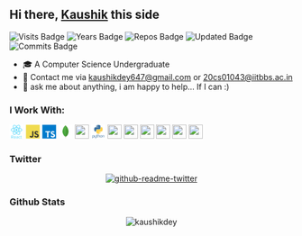 ## Hi there, [**Kaushik**](https://kaushikdey647.github.io/) this side

![Visits Badge](https://badges.pufler.dev/visits/Kaushikdey647/kaushikdey647)
![Years Badge](https://badges.pufler.dev/years/Kaushikdey647)
![Repos Badge](https://badges.pufler.dev/repos/Kaushikdey647)
![Updated Badge](https://badges.pufler.dev/updated/Kaushikdey647/kaushikdey647)
![Commits Badge](https://badges.pufler.dev/commits/monthly/puf17640)

- 🎓 A Computer Science Undergraduate
- 💼 Contact me via [kaushikdey647@gmail.com](mailto:kaushikdey647@gmail.com) or [20cs01043@iitbbs.ac.in](mailto:20cs01043@iitbbs.ac.in)
- 💬 ask me about anything, i am happy to help... If I can :)

### I Work With:
<img src="https://raw.githubusercontent.com/devicons/devicon/master/icons/react/react-original-wordmark.svg" alt="react" width="25" height="25" />
<img src="https://raw.githubusercontent.com/devicons/devicon/master/icons/javascript/javascript-original.svg" alt="javascript" width="25" height="25" />
<img src="https://raw.githubusercontent.com/devicons/devicon/master/icons/typescript/typescript-original.svg" alt="typescript" width="25" height="25" />
<img src="https://raw.githubusercontent.com/devicons/devicon/master/icons/mongodb/mongodb-original.svg" alt="mongodb" width="25" height="25" />
<img src="https://cdn.jsdelivr.net/gh/devicons/devicon/icons/nodejs/nodejs-original.svg" width="25" height="25" />
<img src="https://raw.githubusercontent.com/devicons/devicon/master/icons/python/python-original-wordmark.svg" alt="python" width="25" height="25" />
<img src="https://cdn.jsdelivr.net/gh/devicons/devicon/icons/tensorflow/tensorflow-original.svg" width="25" height="25" />
<img src="https://cdn.jsdelivr.net/gh/devicons/devicon/icons/cplusplus/cplusplus-plain.svg"  width="25" height="25"/>
<img src="https://cdn.jsdelivr.net/gh/devicons/devicon/icons/c/c-plain.svg" width="25" height="25"  />
<img src="https://cdn.jsdelivr.net/gh/devicons/devicon/icons/elixir/elixir-original.svg" width="25" height="25" />
<img src="https://cdn.jsdelivr.net/gh/devicons/devicon/icons/phoenix/phoenix-original.svg" width="25" height="25" />
<img src="https://cdn.jsdelivr.net/gh/devicons/devicon/icons/arduino/arduino-original-wordmark.svg"  width="25" height="25" />

### Twitter
<p align = "center"><a href="https://twitter.com/kaydee647"><img src="https://github-readme-twitter.gazf.vercel.app/api?id=kaydee647&layout=wide&show_reply=off&show_border=on" alt="github-readme-twitter"></a></p>


### Github Stats

<p align="center"> <img src="https://github-readme-stats.vercel.app/api?username=Kaushikdey647&show_icons=true&theme=gotham" alt="kaushikdey" />




